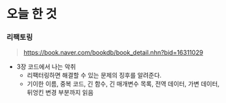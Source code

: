 # 오늘 한 것

### 리팩토링

> https://book.naver.com/bookdb/book_detail.nhn?bid=16311029

- 3장 코드에서 나는 악취
  - 리팩터링하면 해결할 수 있는 문제의 징후를 알려준다.
  - 기이한 이름, 중복 코드, 긴 함수, 긴 매개변수 목록, 전역 데이터, 가변 데이터, 뒤엉킨 변경 부분까지 읽음
